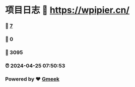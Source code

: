 # 项目日志 :link: https://wpipier.cn/ 
### :page_facing_up: [7](https://wpipier.cn//tag.html) 
### :speech_balloon: 0 
### :hibiscus: 3095 
### :alarm_clock: 2024-04-25 07:50:53 
### Powered by :heart: [Gmeek](https://github.com/Meekdai/Gmeek)
